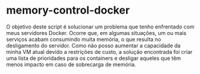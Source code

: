 # memory-control-docker

O objetivo deste script é solucionar um problema que tenho enfrentado com meus servidores Docker. Ocorre que, em algumas situações, um ou mais serviços acabam consumindo muita memória, o que resulta no desligamento do servidor. Como não posso aumentar a capacidade da minha VM atual devido a restrições de custo, a solução encontrada foi criar uma lista de prioridades para os containers e desligar aqueles que têm menos impacto em caso de sobrecarga de memória.